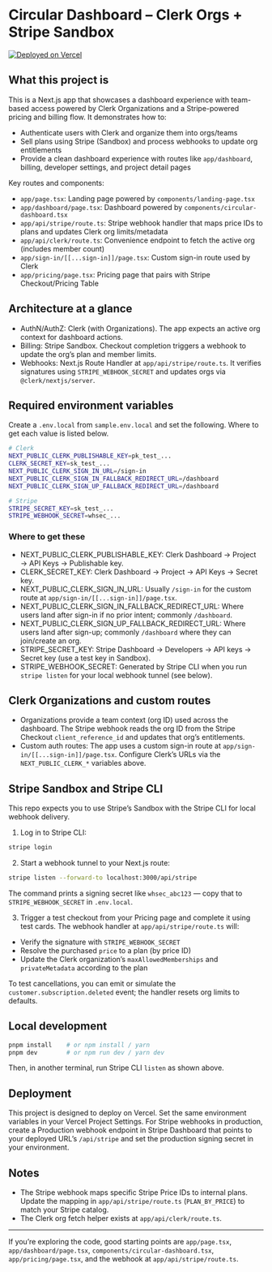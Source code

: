 # Circular Dashboard – Clerk Orgs + Stripe Sandbox

[![Deployed on Vercel](https://img.shields.io/badge/Deployed%20on-Vercel-black?style=for-the-badge&logo=vercel)](https://vercel.com/focus-otters-projects/v0-circular-dashboard-design)

## What this project is

This is a Next.js app that showcases a dashboard experience with team-based access powered by Clerk Organizations and a Stripe-powered pricing and billing flow. It demonstrates how to:

- Authenticate users with Clerk and organize them into orgs/teams
- Sell plans using Stripe (Sandbox) and process webhooks to update org entitlements
- Provide a clean dashboard experience with routes like `app/dashboard`, billing, developer settings, and project detail pages

Key routes and components:

- `app/page.tsx`: Landing page powered by `components/landing-page.tsx`
- `app/dashboard/page.tsx`: Dashboard powered by `components/circular-dashboard.tsx`
- `app/api/stripe/route.ts`: Stripe webhook handler that maps price IDs to plans and updates Clerk org limits/metadata
- `app/api/clerk/route.ts`: Convenience endpoint to fetch the active org (includes member count)
- `app/sign-in/[[...sign-in]]/page.tsx`: Custom sign-in route used by Clerk
- `app/pricing/page.tsx`: Pricing page that pairs with Stripe Checkout/Pricing Table

## Architecture at a glance

- AuthN/AuthZ: Clerk (with Organizations). The app expects an active org context for dashboard actions.
- Billing: Stripe Sandbox. Checkout completion triggers a webhook to update the org’s plan and member limits.
- Webhooks: Next.js Route Handler at `app/api/stripe/route.ts`. It verifies signatures using `STRIPE_WEBHOOK_SECRET` and updates orgs via `@clerk/nextjs/server`.

## Required environment variables

Create a `.env.local` from `sample.env.local` and set the following. Where to get each value is listed below.

```bash
# Clerk
NEXT_PUBLIC_CLERK_PUBLISHABLE_KEY=pk_test_...
CLERK_SECRET_KEY=sk_test_...
NEXT_PUBLIC_CLERK_SIGN_IN_URL=/sign-in
NEXT_PUBLIC_CLERK_SIGN_IN_FALLBACK_REDIRECT_URL=/dashboard
NEXT_PUBLIC_CLERK_SIGN_UP_FALLBACK_REDIRECT_URL=/dashboard

# Stripe
STRIPE_SECRET_KEY=sk_test_...
STRIPE_WEBHOOK_SECRET=whsec_...
```

### Where to get these

- NEXT_PUBLIC_CLERK_PUBLISHABLE_KEY: Clerk Dashboard → Project → API Keys → Publishable key.
- CLERK_SECRET_KEY: Clerk Dashboard → Project → API Keys → Secret key.
- NEXT_PUBLIC_CLERK_SIGN_IN_URL: Usually `/sign-in` for the custom route at `app/sign-in/[[...sign-in]]/page.tsx`.
- NEXT_PUBLIC_CLERK_SIGN_IN_FALLBACK_REDIRECT_URL: Where users land after sign-in if no prior intent; commonly `/dashboard`.
- NEXT_PUBLIC_CLERK_SIGN_UP_FALLBACK_REDIRECT_URL: Where users land after sign-up; commonly `/dashboard` where they can join/create an org.
- STRIPE_SECRET_KEY: Stripe Dashboard → Developers → API keys → Secret key (use a test key in Sandbox).
- STRIPE_WEBHOOK_SECRET: Generated by Stripe CLI when you run `stripe listen` for your local webhook tunnel (see below).

## Clerk Organizations and custom routes

- Organizations provide a team context (org ID) used across the dashboard. The Stripe webhook reads the org ID from the Stripe Checkout `client_reference_id` and updates that org’s entitlements.
- Custom auth routes: The app uses a custom sign-in route at `app/sign-in/[[...sign-in]]/page.tsx`. Configure Clerk’s URLs via the `NEXT_PUBLIC_CLERK_*` variables above.

## Stripe Sandbox and Stripe CLI

This repo expects you to use Stripe’s Sandbox with the Stripe CLI for local webhook delivery.

1) Log in to Stripe CLI:

```bash
stripe login
```

2) Start a webhook tunnel to your Next.js route:

```bash
stripe listen --forward-to localhost:3000/api/stripe
```

The command prints a signing secret like `whsec_abc123` — copy that to `STRIPE_WEBHOOK_SECRET` in `.env.local`.

3) Trigger a test checkout from your Pricing page and complete it using test cards. The webhook handler at `app/api/stripe/route.ts` will:

- Verify the signature with `STRIPE_WEBHOOK_SECRET`
- Resolve the purchased `price` to a plan (by price ID)
- Update the Clerk organization’s `maxAllowedMemberships` and `privateMetadata` according to the plan

To test cancellations, you can emit or simulate the `customer.subscription.deleted` event; the handler resets org limits to defaults.

## Local development

```bash
pnpm install    # or npm install / yarn
pnpm dev        # or npm run dev / yarn dev
```

Then, in another terminal, run Stripe CLI `listen` as shown above.

## Deployment

This project is designed to deploy on Vercel. Set the same environment variables in your Vercel Project Settings. For Stripe webhooks in production, create a Production webhook endpoint in Stripe Dashboard that points to your deployed URL’s `/api/stripe` and set the production signing secret in your environment.

## Notes

- The Stripe webhook maps specific Stripe Price IDs to internal plans. Update the mapping in `app/api/stripe/route.ts` (`PLAN_BY_PRICE`) to match your Stripe catalog.
- The Clerk org fetch helper exists at `app/api/clerk/route.ts`.

---

If you’re exploring the code, good starting points are `app/page.tsx`, `app/dashboard/page.tsx`, `components/circular-dashboard.tsx`, `app/pricing/page.tsx`, and the webhook at `app/api/stripe/route.ts`.